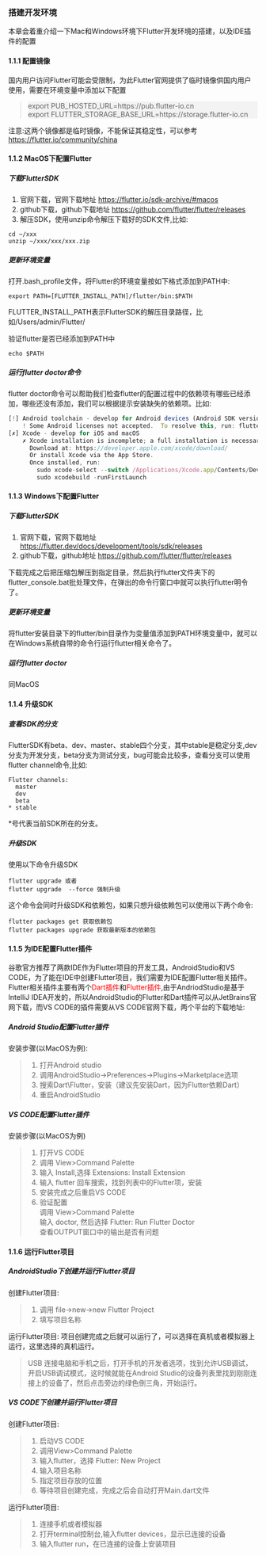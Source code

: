 ### 搭建开发环境  
本章会着重介绍一下Mac和Windows环境下Flutter开发环境的搭建，以及IDE插件的配置
#### 1.1.1 配置镜像  
国内用户访问Flutter可能会受限制，为此Flutter官网提供了临时镜像供国内用户使用，需要在环境变量中添加以下配置  
> <div style="background:#f3f3f3">export PUB_HOSTED_URL=https://pub.flutter-io.cn  
> <div style="background:#f3f3f3">export FLUTTER_STORAGE_BASE_URL=https://storage.flutter-io.cn  

注意:这两个镜像都是临时镜像，不能保证其稳定性，可以参考 <https://flutter.io/community/china>

#### 1.1.2 MacOS下配置Flutter

##### 下载FlutterSDK  
1. 官网下载，官网下载地址 <https://flutter.io/sdk-archive/#macos>
2. github下载，github下载地址 <https://github.com/flutter/flutter/releases>
3. 解压SDK，使用unzip命令解压下载好的SDK文件,比如:
```
cd ~/xxx
unzip ~/xxx/xxx/xxx.zip
```

##### 更新环境变量
打开.bash_profile文件，将Flutter的环境变量按如下格式添加到PATH中:
```
export PATH=[FLUTTER_INSTALL_PATH]/flutter/bin:$PATH
```
FLUTTER_INSTALL_PATH表示FlutterSDK的解压目录路径，比如/Users/admin/Flutter/

验证flutter是否已经添加到PATH中
 ```
 echo $PATH
 ```


##### 运行flutter doctor命令  
flutter doctor命令可以帮助我们检查flutter的配置过程中的依赖项有哪些已经添加，哪些还没有添加，我们可以根据提示安装缺失的依赖项。比如:  
```js 
[!] Android toolchain - develop for Android devices (Android SDK version 29.0.3)
    ! Some Android licenses not accepted.  To resolve this, run: flutter doctor --android-licenses
[✗] Xcode - develop for iOS and macOS
    ✗ Xcode installation is incomplete; a full installation is necessary for iOS development.
      Download at: https://developer.apple.com/xcode/download/
      Or install Xcode via the App Store.
      Once installed, run:
        sudo xcode-select --switch /Applications/Xcode.app/Contents/Developer
        sudo xcodebuild -runFirstLaunch
```

#### 1.1.3 Windows下配置Flutter  

##### 下载FlutterSDK
1. 官网下载，官网下载地址 <https://flutter.dev/docs/development/tools/sdk/releases>
2. github下载，github地址 <https://github.com/flutter/flutter/releases> 

下载完成之后把压缩包解压到指定目录，然后执行flutter文件夹下的flutter_console.bat批处理文件，在弹出的命令行窗口中就可以执行flutter明令了。  

##### 更新环境变量
将flutter安装目录下的flutter/bin目录作为变量值添加到PATH环境变量中，就可以在Windows系统自带的命令行运行flutter相关命令了。  

##### 运行flutter doctor
同MacOS

#### 1.1.4 升级SDK
##### 查看SDK的分支
FlutterSDK有beta、dev、master、stable四个分支，其中stable是稳定分支,dev分支为开发分支，beta分支为测试分支，bug可能会比较多，查看分支可以使用flutter channel命令,比如:
```
Flutter channels:
  master
  dev
  beta
* stable
```
*号代表当前SDK所在的分支。
##### 升级SDK
使用以下命令升级SDK  
```
flutter upgrade 或者
flutter upgrade  --force 强制升级
```
这个命令会同时升级SDK和依赖包，如果只想升级依赖包可以使用以下两个命令:
```
flutter packages get 获取依赖包
flutter packages upgrade 获取最新版本的依赖包
```
#### 1.1.5 为IDE配置Flutter插件
谷歌官方推荐了两款IDE作为Flutter项目的开发工具，AndroidStudio和VS CODE，为了能在IDE中创建Flutter项目，我们需要为IDE配置Flutter相关插件。Flutter相关插件主要有两个<font color=red>Dart插件</font>和<font color=red>Flutter插件</font>,由于AndriodStudio是基于IntelliJ IDEA开发的，所以AndroidStudio的Flutter和Dart插件可以从JetBrains官网下载，而VS CODE的插件需要从VS CODE官网下载，两个平台的下载地址:
> 

##### Android Studio配置Flutter插件
安装步骤(以MacOS为例):  
> 1. 打开Android studio 
> 2. 调用AndroidStudio->Preferences->Plugins->Marketplace选项
> 3. 搜索Dart\Flutter，安装（建议先安装Dart，因为Flutter依赖Dart）
> 4. 重启AndroidStudio

##### VS CODE配置Flutter插件
安装步骤(以MacOS为例)
> 1. 打开VS CODE
> 2. 调用 View>Command Palette
> 3. 输入 Install,选择  Extensions: Install Extension
> 4. 输入 flutter 回车搜索，找到列表中的Flutter项，安装
> 5. 安装完成之后重启VS CODE
> 6. 验证配置  
>    调用 View>Command Palette  
>    输入 doctor, 然后选择 Flutter: Run Flutter Doctor  
>    查看OUTPUT窗口中的输出是否有问题  

#### 1.1.6 运行Flutter项目
##### AndroidStudio下创建并运行Flutter项目
创建Flutter项目:
> 1. 调用 file->new->new Flutter Project
> 2. 填写项目名称

运行Flutter项目:
项目创建完成之后就可以运行了，可以选择在真机或者模拟器上运行，这里选择的真机运行。  
> USB 连接电脑和手机之后，打开手机的开发者选项，找到允许USB调试，开启USB调试模式，这时候就能在Android Studio的设备列表里找到刚刚连接上的设备了，然后点击旁边的绿色倒三角，开始运行。 

##### VS CODE下创建并运行Flutter项目
创建Flutter项目:
> 1. 启动VS CODE
> 2. 调用View>Command Palette
> 3. 输入flutter，选择 Flutter: New Project
> 4. 输入项目名称
> 5. 指定项目存放的位置
> 6. 等待项目创建完成，完成之后会自动打开Main.dart文件

运行Flutter项目:
> 1. 连接手机或者模拟器
> 2. 打开terminal控制台,输入flutter devices，显示已连接的设备
> 3. 输入flutter run，在已连接的设备上安装项目